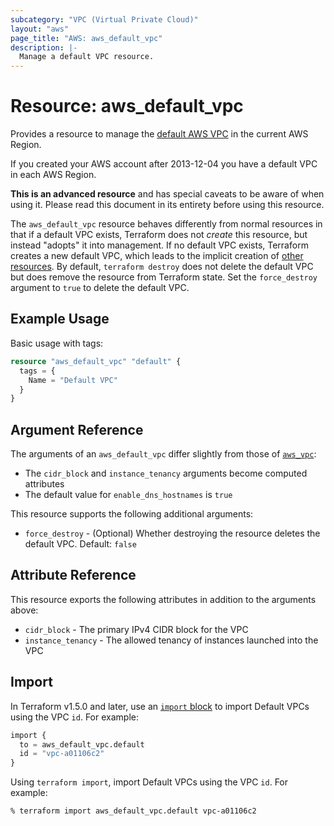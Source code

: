 ```yaml
---
subcategory: "VPC (Virtual Private Cloud)"
layout: "aws"
page_title: "AWS: aws_default_vpc"
description: |-
  Manage a default VPC resource.
---
```


# Resource: aws_default_vpc

Provides a resource to manage the [default AWS VPC](http://docs.aws.amazon.com/AmazonVPC/latest/UserGuide/default-vpc.html)
in the current AWS Region.

If you created your AWS account after 2013-12-04 you have a default VPC in each AWS Region.

**This is an advanced resource** and has special caveats to be aware of when using it. Please read this document in its entirety before using this resource.

The `aws_default_vpc` resource behaves differently from normal resources in that if a default VPC exists, Terraform does not _create_ this resource, but instead "adopts" it into management.
If no default VPC exists, Terraform creates a new default VPC, which leads to the implicit creation of [other resources](https://docs.aws.amazon.com/vpc/latest/userguide/default-vpc.html#default-vpc-components).
By default, `terraform destroy` does not delete the default VPC but does remove the resource from Terraform state.
Set the `force_destroy` argument to `true` to delete the default VPC.

## Example Usage

Basic usage with tags:

```terraform
resource "aws_default_vpc" "default" {
  tags = {
    Name = "Default VPC"
  }
}
```

## Argument Reference

The arguments of an `aws_default_vpc` differ slightly from those of [`aws_vpc`](vpc.html):

* The `cidr_block` and `instance_tenancy` arguments become computed attributes
* The default value for `enable_dns_hostnames` is `true`

This resource supports the following additional arguments:

* `force_destroy` - (Optional) Whether destroying the resource deletes the default VPC. Default: `false`

## Attribute Reference

This resource exports the following attributes in addition to the arguments above:

* `cidr_block` - The primary IPv4 CIDR block for the VPC
* `instance_tenancy` - The allowed tenancy of instances launched into the VPC

## Import

In Terraform v1.5.0 and later, use an [`import` block](https://developer.hashicorp.com/terraform/language/import) to import Default VPCs using the VPC `id`. For example:

```terraform
import {
  to = aws_default_vpc.default
  id = "vpc-a01106c2"
}
```

Using `terraform import`, import Default VPCs using the VPC `id`. For example:

```console
% terraform import aws_default_vpc.default vpc-a01106c2
```
